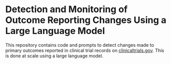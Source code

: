 # Detection and Monitoring of Outcome Reporting Changes Using a Large Language Model

This repository contains code and prompts to detect changes made to primary outcomes reported in clinical trial records on [clinicaltrials.gov](http://clinicaltrials.gov). This is done at scale using a large language model.
